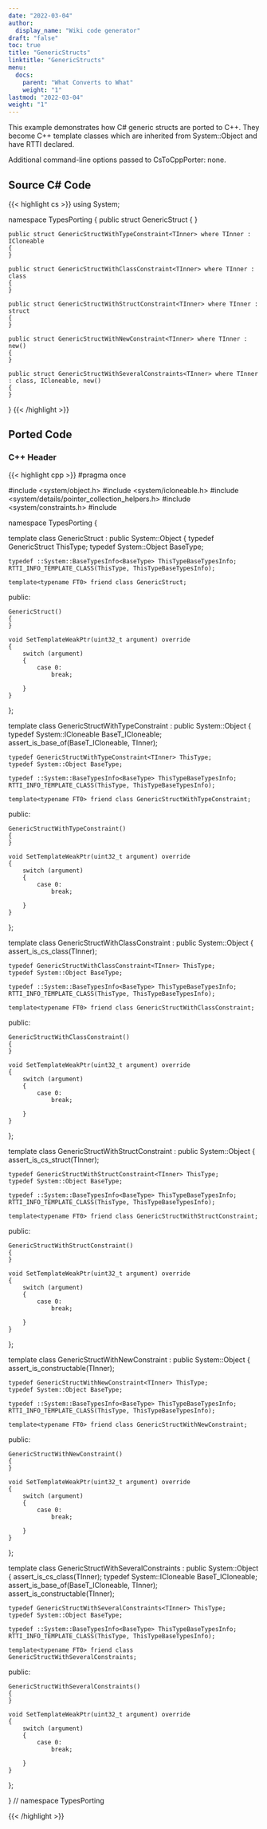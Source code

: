 ```yaml
---
date: "2022-03-04"
author:
  display_name: "Wiki code generator"
draft: "false"
toc: true
title: "GenericStructs"
linktitle: "GenericStructs"
menu:
  docs:
    parent: "What Converts to What"
    weight: "1"
lastmod: "2022-03-04"
weight: "1"
---
```


This example demonstrates how C# generic structs are ported to C++. They become C++ template classes which are inherited from System::Object and have RTTI declared.

Additional command-line options passed to CsToCppPorter: none.

## Source C# Code ##

{{< highlight cs >}}
using System;

namespace TypesPorting
{
    public struct GenericStruct<TInner>
    {
    }

    public struct GenericStructWithTypeConstraint<TInner> where TInner : ICloneable
    {
    }

    public struct GenericStructWithClassConstraint<TInner> where TInner : class
    {
    }

    public struct GenericStructWithStructConstraint<TInner> where TInner : struct
    {
    }

    public struct GenericStructWithNewConstraint<TInner> where TInner : new()
    {
    }

    public struct GenericStructWithSeveralConstraints<TInner> where TInner : class, ICloneable, new()
    {
    }
}
{{< /highlight >}}

## Ported Code ##

### C++ Header ###

{{< highlight cpp >}}
#pragma once

#include <system/object.h>
#include <system/icloneable.h>
#include <system/details/pointer_collection_helpers.h>
#include <system/constraints.h>
#include <cstdint>

namespace TypesPorting {

template<typename TInner>
class GenericStruct : public System::Object
{
    typedef GenericStruct<TInner> ThisType;
    typedef System::Object BaseType;
    
    typedef ::System::BaseTypesInfo<BaseType> ThisTypeBaseTypesInfo;
    RTTI_INFO_TEMPLATE_CLASS(ThisType, ThisTypeBaseTypesInfo);
    
    template<typename FT0> friend class GenericStruct;
    
public:

    GenericStruct()
    {
    }
    
    void SetTemplateWeakPtr(uint32_t argument) override
    {
        switch (argument)
        {
            case 0:
                break;
                
        }
    }
    
};

template<typename TInner>
class GenericStructWithTypeConstraint : public System::Object
{
    typedef System::ICloneable BaseT_ICloneable;
    assert_is_base_of(BaseT_ICloneable, TInner);
    
    typedef GenericStructWithTypeConstraint<TInner> ThisType;
    typedef System::Object BaseType;
    
    typedef ::System::BaseTypesInfo<BaseType> ThisTypeBaseTypesInfo;
    RTTI_INFO_TEMPLATE_CLASS(ThisType, ThisTypeBaseTypesInfo);
    
    template<typename FT0> friend class GenericStructWithTypeConstraint;
    
public:

    GenericStructWithTypeConstraint()
    {
    }
    
    void SetTemplateWeakPtr(uint32_t argument) override
    {
        switch (argument)
        {
            case 0:
                break;
                
        }
    }
    
};

template<typename TInner>
class GenericStructWithClassConstraint : public System::Object
{
    assert_is_cs_class(TInner);
    
    typedef GenericStructWithClassConstraint<TInner> ThisType;
    typedef System::Object BaseType;
    
    typedef ::System::BaseTypesInfo<BaseType> ThisTypeBaseTypesInfo;
    RTTI_INFO_TEMPLATE_CLASS(ThisType, ThisTypeBaseTypesInfo);
    
    template<typename FT0> friend class GenericStructWithClassConstraint;
    
public:

    GenericStructWithClassConstraint()
    {
    }
    
    void SetTemplateWeakPtr(uint32_t argument) override
    {
        switch (argument)
        {
            case 0:
                break;
                
        }
    }
    
};

template<typename TInner>
class GenericStructWithStructConstraint : public System::Object
{
    assert_is_cs_struct(TInner);
    
    typedef GenericStructWithStructConstraint<TInner> ThisType;
    typedef System::Object BaseType;
    
    typedef ::System::BaseTypesInfo<BaseType> ThisTypeBaseTypesInfo;
    RTTI_INFO_TEMPLATE_CLASS(ThisType, ThisTypeBaseTypesInfo);
    
    template<typename FT0> friend class GenericStructWithStructConstraint;
    
public:

    GenericStructWithStructConstraint()
    {
    }
    
    void SetTemplateWeakPtr(uint32_t argument) override
    {
        switch (argument)
        {
            case 0:
                break;
                
        }
    }
    
};

template<typename TInner>
class GenericStructWithNewConstraint : public System::Object
{
    assert_is_constructable(TInner);
    
    typedef GenericStructWithNewConstraint<TInner> ThisType;
    typedef System::Object BaseType;
    
    typedef ::System::BaseTypesInfo<BaseType> ThisTypeBaseTypesInfo;
    RTTI_INFO_TEMPLATE_CLASS(ThisType, ThisTypeBaseTypesInfo);
    
    template<typename FT0> friend class GenericStructWithNewConstraint;
    
public:

    GenericStructWithNewConstraint()
    {
    }
    
    void SetTemplateWeakPtr(uint32_t argument) override
    {
        switch (argument)
        {
            case 0:
                break;
                
        }
    }
    
};

template<typename TInner>
class GenericStructWithSeveralConstraints : public System::Object
{
    assert_is_cs_class(TInner);
    typedef System::ICloneable BaseT_ICloneable;
    assert_is_base_of(BaseT_ICloneable, TInner);
    assert_is_constructable(TInner);
    
    typedef GenericStructWithSeveralConstraints<TInner> ThisType;
    typedef System::Object BaseType;
    
    typedef ::System::BaseTypesInfo<BaseType> ThisTypeBaseTypesInfo;
    RTTI_INFO_TEMPLATE_CLASS(ThisType, ThisTypeBaseTypesInfo);
    
    template<typename FT0> friend class GenericStructWithSeveralConstraints;
    
public:

    GenericStructWithSeveralConstraints()
    {
    }
    
    void SetTemplateWeakPtr(uint32_t argument) override
    {
        switch (argument)
        {
            case 0:
                break;
                
        }
    }
    
};

} // namespace TypesPorting



{{< /highlight >}}
